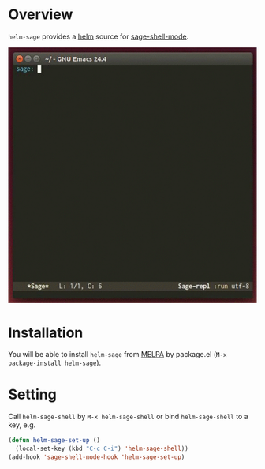 # Overview
`helm-sage` provides a [helm](https://github.com/emacs-helm/helm)
 source for
[sage-shell-mode](https://github.com/stakemori/sage-shell-mode).

![helm-sage](images/helm-sage.gif)

# Installation
You will be able to install `helm-sage` from
[MELPA](https://github.com/milkypostman/melpa.git) by package.el
(`M-x package-install helm-sage`).

# Setting
Call `helm-sage-shell` by `M-x helm-sage-shell`
or bind `helm-sage-shell` to a key, e.g.

```lisp
(defun helm-sage-set-up ()
  (local-set-key (kbd "C-c C-i") 'helm-sage-shell))
(add-hook 'sage-shell-mode-hook 'helm-sage-set-up)
```
